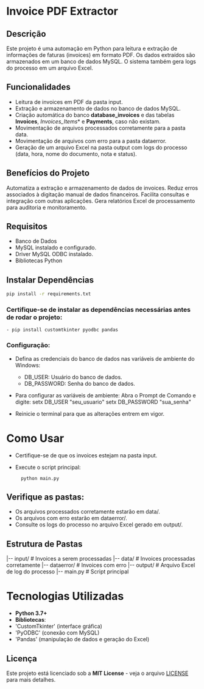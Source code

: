# Invoice PDF Extractor

## Descrição

Este projeto é uma automação em Python para leitura e extração de informações de faturas (invoices) em formato PDF. Os dados extraídos são armazenados em um banco de dados MySQL. O sistema também gera logs do processo em um arquivo Excel.

## Funcionalidades

- Leitura de invoices em PDF da pasta input.
- Extração e armazenamento de dados no banco de dados MySQL.
- Criação automática do banco **database_invoices** e das tabelas **Invoices**, *Invoices_Items** e **Payments**, caso não existam.
- Movimentação de arquivos processados corretamente para a pasta data.
- Movimentação de arquivos com erro para a pasta dataerror.
- Geração de um arquivo Excel na pasta output com logs do processo (data, hora, nome do documento, nota e status).

## Benefícios do Projeto

Automatiza a extração e armazenamento de dados de invoices.
Reduz erros associados à digitação manual de dados financeiros.
Facilita consultas e integração com outras aplicações.
Gera relatórios Excel de processamento para auditoria e monitoramento.

## Requisitos

- Banco de Dados
- MySQL instalado e configurado.
- Driver MySQL ODBC instalado.
- Bibliotecas Python


## **Instalar Dependências**

```bash
pip install -r requirements.txt
```

### Certifique-se de instalar as dependências necessárias antes de rodar o projeto:
	- pip install customtkinter pyodbc pandas

### Configuração: 

- Defina as credenciais do banco de dados nas variáveis de ambiente do Windows:

	- DB_USER: Usuário do banco de dados.
	- DB_PASSWORD: Senha do banco de dados.

- Para configurar as variáveis de ambiente:
	Abra o Prompt de Comando e digite:
		setx DB_USER "seu_usuario"
		setx DB_PASSWORD "sua_senha"

- Reinicie o terminal para que as alterações entrem em vigor.

# Como Usar

- Certifique-se de que os invoices estejam na pasta input.
- Execute o script principal:

		python main.py

## Verifique as pastas:

- Os arquivos processados corretamente estarão em data/.
- Os arquivos com erro estarão em dataerror/.
- Consulte os logs do processo no arquivo Excel gerado em output/.

## Estrutura de Pastas

|-- input/          # Invoices a serem processadas
|-- data/           # Invoices processadas corretamente
|-- dataerror/      # Invoices com erro
|-- output/         # Arquivo Excel de log do processo
|-- main.py         # Script principal

# Tecnologias Utilizadas

- **Python 3.7+**
- **Bibliotecas**:
 - 'CustomTkinter' (interface gráfica)
 - 'PyODBC' (conexão com MySQL)
 - 'Pandas' (manipulação de dados e geração do Excel)

## Licença
Este projeto está licenciado sob a **MIT License** - veja o arquivo [LICENSE](LICENSE) para mais detalhes.

